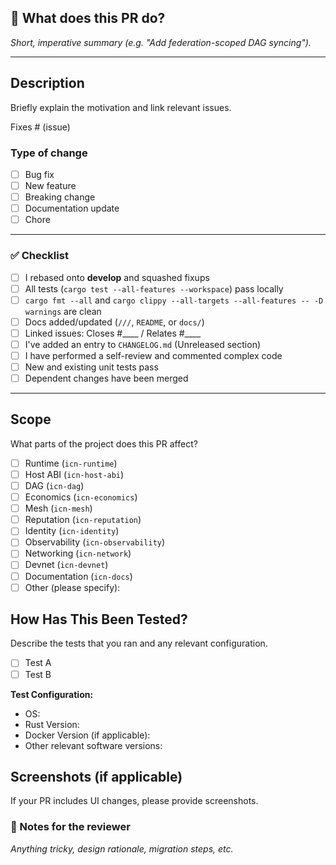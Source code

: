## 📌 What does this PR do?

*Short, imperative summary (e.g. "Add federation-scoped DAG syncing").*

---

## Description
Briefly explain the motivation and link relevant issues.

Fixes # (issue)

### Type of change
- [ ] Bug fix
- [ ] New feature
- [ ] Breaking change
- [ ] Documentation update
- [ ] Chore

---

### ✅ Checklist
- [ ] I rebased onto **develop** and squashed fixups
- [ ] All tests (`cargo test --all-features --workspace`) pass locally
- [ ] `cargo fmt --all` and `cargo clippy --all-targets --all-features -- -D warnings` are clean
- [ ] Docs added/updated (`///`, `README`, or `docs/`)
- [ ] Linked issues: Closes #____ / Relates #____
- [ ] I've added an entry to `CHANGELOG.md` (Unreleased section)
- [ ] I have performed a self-review and commented complex code
- [ ] New and existing unit tests pass
- [ ] Dependent changes have been merged

---

## Scope
What parts of the project does this PR affect?
- [ ] Runtime (`icn-runtime`)
- [ ] Host ABI (`icn-host-abi`)
- [ ] DAG (`icn-dag`)
- [ ] Economics (`icn-economics`)
- [ ] Mesh (`icn-mesh`)
- [ ] Reputation (`icn-reputation`)
- [ ] Identity (`icn-identity`)
- [ ] Observability (`icn-observability`)
- [ ] Networking (`icn-network`)
- [ ] Devnet (`icn-devnet`)
- [ ] Documentation (`icn-docs`)
- [ ] Other (please specify):

## How Has This Been Tested?
Describe the tests that you ran and any relevant configuration.
- [ ] Test A
- [ ] Test B

**Test Configuration:**
* OS:
* Rust Version:
* Docker Version (if applicable):
* Other relevant software versions:

## Screenshots (if applicable)
If your PR includes UI changes, please provide screenshots.

### 📝 Notes for the reviewer
*Anything tricky, design rationale, migration steps, etc.*

